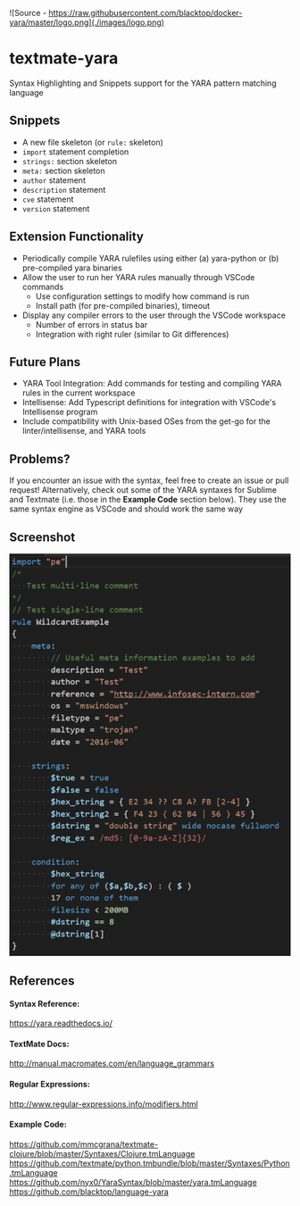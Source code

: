![Source - https://raw.githubusercontent.com/blacktop/docker-yara/master/logo.png](./images/logo.png)

# textmate-yara
Syntax Highlighting and Snippets support for the YARA pattern matching language

## Snippets
* A new file skeleton (or `rule:` skeleton)
* `import` statement completion
* `strings:` section skeleton
* `meta:` section skeleton
* `author` statement
* `description` statement
* `cve` statement
* `version` statement

## Extension Functionality
* Periodically compile YARA rulefiles using either (a) yara-python or (b) pre-compiled yara binaries
* Allow the user to run her YARA rules manually through VSCode commands
  * Use configuration settings to modify how command is run
  * Install path (for pre-compiled binaries), timeout
* Display any compiler errors to the user through the VSCode workspace
  * Number of errors in status bar
  * Integration with right ruler (similar to Git differences)

## Future Plans
* YARA Tool Integration: Add commands for testing and compiling YARA rules in the current workspace
* Intellisense: Add Typescript definitions for integration with VSCode's Intellisense program
* Include compatibility with Unix-based OSes from the get-go for the linter/intellisense, and YARA tools

## Problems?
If you encounter an issue with the syntax, feel free to create an issue or pull request!
Alternatively, check out some of the YARA syntaxes for Sublime and Textmate (i.e. those in the <b>Example Code</b> section below).
They use the same syntax engine as VSCode and should work the same way

## Screenshot
![Image as of 04 Sept 2016](./images/04092016.PNG)

## References
#### Syntax Reference:<br>
https://yara.readthedocs.io/

#### TextMate Docs:<br>
http://manual.macromates.com/en/language_grammars

#### Regular Expressions:<br>
http://www.regular-expressions.info/modifiers.html

#### Example Code:<br>
https://github.com/mmcgrana/textmate-clojure/blob/master/Syntaxes/Clojure.tmLanguage <br>
https://github.com/textmate/python.tmbundle/blob/master/Syntaxes/Python.tmLanguage <br>
https://github.com/nyx0/YaraSyntax/blob/master/yara.tmLanguage <br>
https://github.com/blacktop/language-yara
